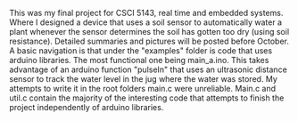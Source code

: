 This was my final project for CSCI 5143, real time and embedded systems. Where I designed a device that uses a soil sensor to automatically water a plant whenever the sensor determines the soil has gotten too dry (using soil resistance). Detailed summaries and pictures will be posted before October.
A basic navigation is that under the "examples" folder is code that uses arduino libraries. The most functional one being main_a.ino. This takes advantage of an arduino function "pulseIn" that uses an ultrasonic distance sensor to track the water level in the jug where the water was stored. My attempts to write it in the root folders main.c were unreliable.
Main.c and util.c contain the majority of the interesting code that attempts to finish the project independently of arduino libraries.
